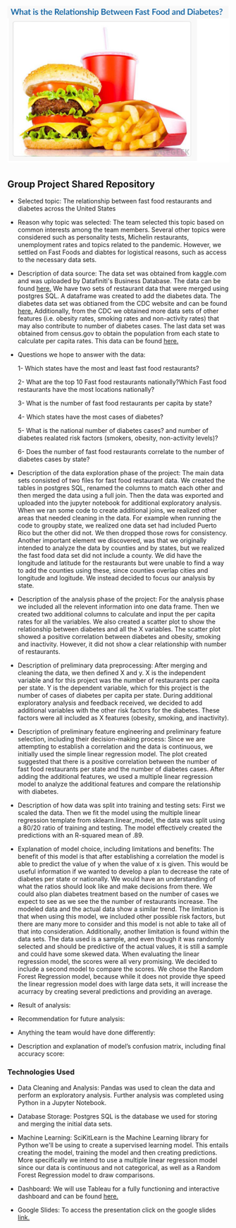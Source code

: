 # ![Image](https://github.com/fletchrk/Fast_Food_Project/blob/main/Resources/Image.png)

## Group Project Shared Repository

- Selected topic: The relationship between fast food restaurants and diabetes across the United States

- Reason why topic was selected: The team selected this topic based on common interests among the team members. Several other topics were considered such as personality tests, Michelin restaurants, unemployment rates and topics related to the pandemic. However, we settled on Fast Foods and diabtes for logistical reasons, such as access to the necessary data sets. 

- Description of data source: The data set was obtained from kaggle.com and was uploaded by Datafiniti's Business Database. The data can be found [here.](https://www.kaggle.com/datafiniti/fast-food-restaurants) We have two sets of restaurant data that were merged using postgres SQL. A dataframe was created to add the diabetes data. The diabetes data set was obtianed from the CDC website and can be found [here.](https://gis.cdc.gov/grasp/diabetes/DiabetesAtlas.html#) Additionally, from the CDC we obtained more data sets of other features (i.e. obesity rates, smoking rates and non-activity rates) that may also contribute to number of diabetes cases. The last data set was obtained from census.gov to obtain the population from each state to calculate per capita rates. This data can be found [here.](https://www.census.gov/acs/www/data/data-tables-and-tools/data-profiles/2017/)

- Questions we hope to answer with the data:
 
  1- Which states have the most and least fast food restaurants?
  
  2- What are the top 10 Fast food restaurants nationally?Which Fast food restaurants have the most locations nationally?
  
  3- What is the number of fast food restaurants per capita by state?
  
  4- Which states have the most cases of diabetes?
  
  5- What is the national number of diabetes cases? and number of diabetes realated risk factors (smokers, obesity, non-activity levels)?
  
  6- Does the number of fast food restaurants correlate to the number of diabetes cases by state? 
  
 - Description of the data exploration phase of the project: The main data sets consisted of two files for fast food restaurant data. We created the tables in  postgres SQL, renamed the columns to match each other and then merged the data using a full join. Then the data was exported and uploaded into the jupyter notebook for additional exploratory analysis. When we ran some code to create additional joins, we realized other areas that needed cleaning in the data. For example when running the code to groupby state, we realized one data set had included Puerto Rico but the other did not. We then dropped those rows for consistency. Another important element we discovered, was that we originally intended to analyze the data by counties and by states, but we realized the fast food data set did not include a county. We did have the longitude and latitude for the restaurants but were unable to find a way to add the counties using these, since counties overlap cities and longitude and logitude. We instead decided to focus our analysis by state. 
 
 - Description of the analysis phase of the project: For the analysis phase we included all the relevent information into one data frame. Then we created two additional columns to calculate and input the per capita rates for all the variables. We also created a scatter plot to show the relationship between diabetes and all the X variables. The scatter plot showed a positive correlation between diabetes and obesity, smoking and inactivity. However, it did not show a clear relationship with number of restaurants.  

- Description of preliminary data preprocessing: After merging and cleaning the data, we then defined X and y. X is the independent variable and for this project was the number of restaurants per capita per state. Y is the dependent variable, which for this project is the number of cases of diabetes per capita per state. During additional exploratory analysis and feedback received, we decided to add additional variables with the other risk factors for the diabetes. These factors were all included as X features (obesity, smoking, and inactivity). 

- Description of preliminary feature engineering and preliminary feature selection, including their decision-making process: Since we are attempting to establish a correlation and the data is continuous, we initially used the simple linear regression model. The plot created suggested that there is a positive correlation between the number of fast food restaurants per state and the number of diabetes cases. After adding the additional features, we used a multiple linear regression model to analyze the additional features and compare the relationship with diabetes. 

- Description of how data was split into training and testing sets: First we scaled the data. Then we fit the model using the multiple linear regression template from sklearn.linear_model, the data was split using a 80/20 ratio of training and testing. The model effectively created the predictions with an R-squared mean of .89. 

- Explanation of model choice, including limitations and benefits: The benefit of this model is that after establishing a correlation the model is able to predict the value of y when the value of x is given. This would be useful information if we wanted to develop a plan to decrease the rate of diabetes per state or nationally. We would have an understanding of what the ratios should look like and make decisions from there. We could also plan diabetes treatment based on the number of cases we expect to see as we see the the number of restaurants increase. The modeled data and the actual data show a similar trend. The limitation is that when using this model, we included other possible risk factors, but there are many more to consider and this model is not able to take all of that into consideration. Additionally, another limitation is found within the data sets. The data used is a sample, and even though it was randomly selected and should be predictive of the actual values, it is still a sample and could have some skewed data. When evaluating the linear regression model, the scores were all very promising. We decided to include a second model to compare the scores. We chose the Random Forest Regression model, because while it does not provide thye speed the linear regression model does with large data sets, it will increase the acurracy by creating several predictions and providing an average.

- Result of analysis: 

- Recommendation for future analysis:

- Anything the team would have done differently:

- Description and explanation of model’s confusion matrix, including final accuracy score: 


### Technologies Used
- Data Cleaning and Analysis:
Pandas was used to clean the data and perform an exploratory analysis. Further analysis was completed using Python in a Jupyter Notebook.

- Database Storage:
Postgres SQL is the database we used for storing and merging the initial data sets.

- Machine Learning:
SciKitLearn is the Machine Learning library for Python we'll be using to create a supervised learning model. This entails creating the model, training the model and then creating predictions. More specifically we intend to use a multiple linear regression model since our data is continuous and not categorical, as well as a Random Forest Regression model to draw comparisons. 

- Dashboard:
We will use Tableau for a fully functioning and interactive dashboard and can be found [here.](https://public.tableau.com/app/profile/rachel.fletcher3993/viz/Fast_Food_Project/_FF_Restaurants)

- Google Slides:
To access the presentation click on the google slides [link.](https://drive.google.com/file/d/1He-NSL58hJ7rZ04gDH3EYZGbVNBDyOa9/view?usp=sharing)
